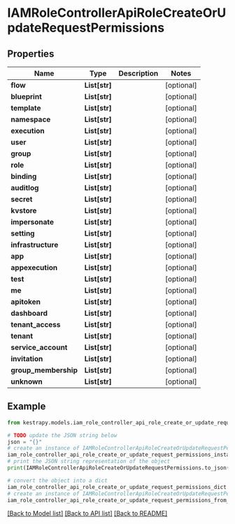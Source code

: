 # IAMRoleControllerApiRoleCreateOrUpdateRequestPermissions


## Properties

Name | Type | Description | Notes
------------ | ------------- | ------------- | -------------
**flow** | **List[str]** |  | [optional] 
**blueprint** | **List[str]** |  | [optional] 
**template** | **List[str]** |  | [optional] 
**namespace** | **List[str]** |  | [optional] 
**execution** | **List[str]** |  | [optional] 
**user** | **List[str]** |  | [optional] 
**group** | **List[str]** |  | [optional] 
**role** | **List[str]** |  | [optional] 
**binding** | **List[str]** |  | [optional] 
**auditlog** | **List[str]** |  | [optional] 
**secret** | **List[str]** |  | [optional] 
**kvstore** | **List[str]** |  | [optional] 
**impersonate** | **List[str]** |  | [optional] 
**setting** | **List[str]** |  | [optional] 
**infrastructure** | **List[str]** |  | [optional] 
**app** | **List[str]** |  | [optional] 
**appexecution** | **List[str]** |  | [optional] 
**test** | **List[str]** |  | [optional] 
**me** | **List[str]** |  | [optional] 
**apitoken** | **List[str]** |  | [optional] 
**dashboard** | **List[str]** |  | [optional] 
**tenant_access** | **List[str]** |  | [optional] 
**tenant** | **List[str]** |  | [optional] 
**service_account** | **List[str]** |  | [optional] 
**invitation** | **List[str]** |  | [optional] 
**group_membership** | **List[str]** |  | [optional] 
**unknown** | **List[str]** |  | [optional] 

## Example

```python
from kestrapy.models.iam_role_controller_api_role_create_or_update_request_permissions import IAMRoleControllerApiRoleCreateOrUpdateRequestPermissions

# TODO update the JSON string below
json = "{}"
# create an instance of IAMRoleControllerApiRoleCreateOrUpdateRequestPermissions from a JSON string
iam_role_controller_api_role_create_or_update_request_permissions_instance = IAMRoleControllerApiRoleCreateOrUpdateRequestPermissions.from_json(json)
# print the JSON string representation of the object
print(IAMRoleControllerApiRoleCreateOrUpdateRequestPermissions.to_json())

# convert the object into a dict
iam_role_controller_api_role_create_or_update_request_permissions_dict = iam_role_controller_api_role_create_or_update_request_permissions_instance.to_dict()
# create an instance of IAMRoleControllerApiRoleCreateOrUpdateRequestPermissions from a dict
iam_role_controller_api_role_create_or_update_request_permissions_from_dict = IAMRoleControllerApiRoleCreateOrUpdateRequestPermissions.from_dict(iam_role_controller_api_role_create_or_update_request_permissions_dict)
```
[[Back to Model list]](../README.md#documentation-for-models) [[Back to API list]](../README.md#documentation-for-api-endpoints) [[Back to README]](../README.md)


